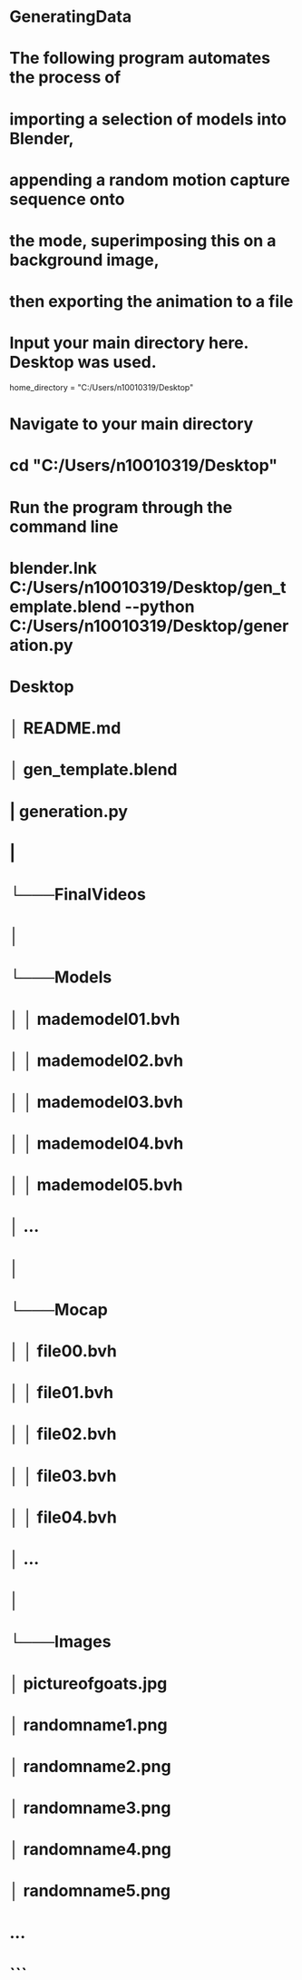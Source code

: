 # GeneratingData
 
# The following program automates the process of 
# importing a selection of models into Blender, 
# appending a random motion capture sequence onto 
# the mode, superimposing this on a background image,
# then exporting the animation to a file 

# Input your main directory here. Desktop was used.
home_directory = "C:/Users/n10010319/Desktop"

# Navigate to your main directory 
# cd "C:/Users/n10010319/Desktop"

# Run the program through the command line
# blender.lnk C:/Users/n10010319/Desktop/gen_template.blend --python C:/Users/n10010319/Desktop/generation.py


# Desktop
# │   README.md
# │   gen_template.blend  
# |   generation.py  
# |
# └───FinalVideos
# │
# └───Models
# │   │   mademodel01.bvh
# │   │   mademodel02.bvh
# │   │   mademodel03.bvh
# │   │   mademodel04.bvh
# │   │   mademodel05.bvh
# │       ...
# │
# └───Mocap
# │   │   file00.bvh
# │   │   file01.bvh
# │   │   file02.bvh
# │   │   file03.bvh
# │   │   file04.bvh
# │       ...
# │   
# └───Images
#     │   pictureofgoats.jpg
#     │   randomname1.png
#     │   randomname2.png
#     │   randomname3.png
#     │   randomname4.png
#     │   randomname5.png
#         ...
# ```
